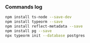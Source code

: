 ### Commands log
```bash
npm install ts-node --save-dev
npm install typeorm --save
npm install reflect-metadata --save
npm install pg --save
npx typeorm init --database postgres
```
